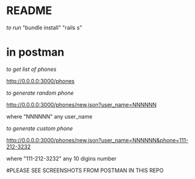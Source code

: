 # README

*to run*
\"bundle install"
"rails s"
# in postman
*to get list of phones*

http://0.0.0.0:3000/phones

*to generate random phone*

http://0.0.0.0:3000/phones/new.json?user_name=NNNNNN

where "NNNNNN" any user_name

*to generate custom phone*

http://0.0.0.0:3000/phones/new.json?user_name=NNNNNN&phone=111-212-3232

where "111-212-3232" any 10 digins number

#PLEASE SEE SCREENSHOTS FROM POSTMAN IN THIS REPO